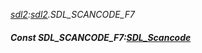 _[sdl2](../../modules/sdl2/sdl2-module.md):[sdl2](../../modules/sdl2/sdl2-module.md).SDL\_SCANCODE\_F7_
##### Const SDL\_SCANCODE\_F7:[SDL_Scancode](../../modules/sdl2/sdl2-sdl_scancode.md)
